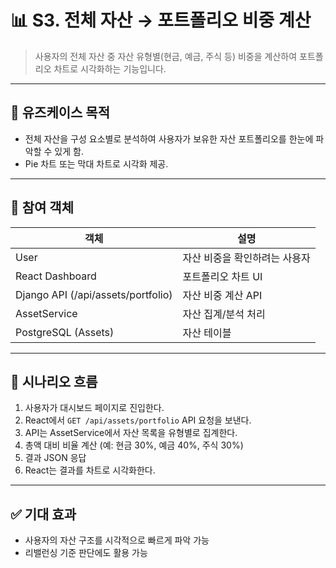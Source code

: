 
# 📊 S3. 전체 자산 → 포트폴리오 비중 계산

> 사용자의 전체 자산 중 자산 유형별(현금, 예금, 주식 등) 비중을 계산하여 포트폴리오 차트로 시각화하는 기능입니다.

---

## 🎯 유즈케이스 목적

- 전체 자산을 구성 요소별로 분석하여 사용자가 보유한 자산 포트폴리오를 한눈에 파악할 수 있게 함.
- Pie 차트 또는 막대 차트로 시각화 제공.

---

## 👥 참여 객체

| 객체 | 설명 |
|------|------|
| User | 자산 비중을 확인하려는 사용자 |
| React Dashboard | 포트폴리오 차트 UI |
| Django API (/api/assets/portfolio) | 자산 비중 계산 API |
| AssetService | 자산 집계/분석 처리 |
| PostgreSQL (Assets) | 자산 테이블 |

---

## 🔄 시나리오 흐름

1. 사용자가 대시보드 페이지로 진입한다.
2. React에서 `GET /api/assets/portfolio` API 요청을 보낸다.
3. API는 AssetService에서 자산 목록을 유형별로 집계한다.
4. 총액 대비 비율 계산 (예: 현금 30%, 예금 40%, 주식 30%)
5. 결과 JSON 응답
6. React는 결과를 차트로 시각화한다.

---

## ✅ 기대 효과

- 사용자의 자산 구조를 시각적으로 빠르게 파악 가능
- 리밸런싱 기준 판단에도 활용 가능
